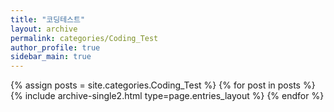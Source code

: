 ```yaml
---
title: "코딩테스트"
layout: archive
permalink: categories/Coding_Test
author_profile: true
sidebar_main: true
---
```



{% assign posts = site.categories.Coding_Test %}
{% for post in posts %} {% include archive-single2.html type=page.entries_layout %} {% endfor %}